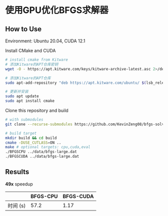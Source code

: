 # 使用GPU优化BFGS求解器

## How to Use

Environment: Ubuntu 20.04, CUDA 12.1

Install CMake and CUDA

```bash
# install cmake from Kitware
# 添加Kitware的APT仓库密钥
wget -O - https://apt.kitware.com/keys/kitware-archive-latest.asc 2>/dev/null | gpg --dearmor - | sudo tee /etc/apt/trusted.gpg.d/kitware.gpg >/dev/null

# 添加Kitware的APT仓库
sudo apt-add-repository "deb https://apt.kitware.com/ubuntu/ $(lsb_release -cs) main"

# 更新并安装
sudo apt update
sudo apt install cmake
```

Clone this repository and build

```bash
# with submodules
git clone --recurse-submodules https://github.com/KevinZeng08/bfgs-solver-gpu.git
```

```bash
# build target
mkdir build && cd build
cmake -DUSE_CUTLASS=ON ..
make # optional targets: cpu,cuda,eval
./BFGSCPU ../data/bfgs-large.dat
./BFGSCUDA ../data/bfgs-large.dat
```
## Results

**49x** speedup

|  | BFGS-CPU | BFGS-CUDA |
| --- | --- | --- |
| 时间 (s) | 57.2 | 1.17 |
